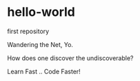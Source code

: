# hello-world
first repository

Wandering the Net, Yo.

How does one discover the undiscoverable?

Learn Fast .. Code Faster!
